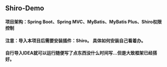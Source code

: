 ## Shiro-Demo
#### 项目架构：Spring Boot、Spring MVC、MyBatis、MyBatis Plus、Shiro权限控制


#### 注意：导入本项目后需要安装插件：Shiro。 具体如何安装自己看着办。


#### 自行导入IDEA就可以运行随便写了点东西没什么时间写...但是大致框架已经搭好。
